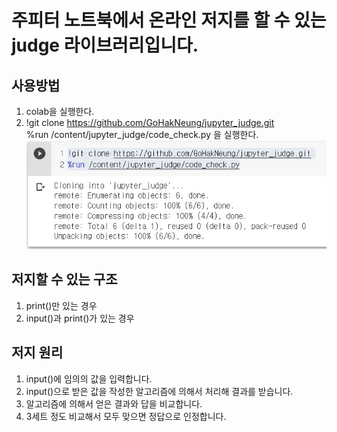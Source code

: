# 주피터 노트북에서 온라인 저지를 할 수 있는 judge 라이브러리입니다. 

## 사용방법
1. colab을 실행한다. 
2. !git clone https://github.com/GoHakNeung/jupyter_judge.git  
%run /content/jupyter_judge/code_check.py 을 실행한다. 
![실행결과](https://github.com/GoHakNeung/python/blob/main/python/%EC%A0%80%EC%A7%80%20%EC%8B%9C%EC%9E%91%20%EC%BD%94%EB%93%9C.jpg?raw=true)

## 저지할 수 있는 구조  
1. print()만 있는 경우
2. input()과 print()가 있는 경우  

## 저지 원리
1. input()에 임의의 값을 입력합니다.  
2. input()으로 받은 값을 작성한 알고리즘에 의해서 처리해 결과를 받습니다.  
3. 알고리즘에 의해서 얻은 결과와 답을 비교합니다. 
4. 3세트 정도 비교해서 모두 맞으면 정답으로 인정합니다. 
 

